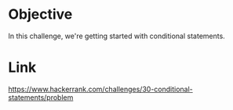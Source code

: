 # Objective
In this challenge, we're getting started with conditional statements.

# Link
https://www.hackerrank.com/challenges/30-conditional-statements/problem